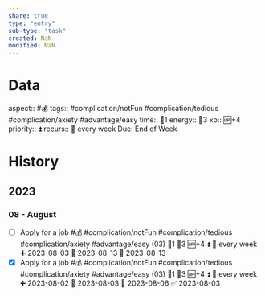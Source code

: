 ```yaml
---
share: true
type: "entry"
sub-type: "task"
created: NaN 
modified: NaN
---
```

# Data
aspect:: #💰
tags:: #complication/notFun #complication/tedious #complication/axiety #advantage/easy 
time:: 🍅1
energy:: 🥄3
xp:: 🆙+4
priority:: ⏫
recurs:: 🔁 every week
Due: End of Week
# History
## 2023
### 08 - August
- [ ] Apply for a job #💰 #complication/notFun #complication/tedious #complication/axiety #advantage/easy (03) 🍅1 🥄3 🆙+4 ⏫ 🔁 every week ➕ 2023-08-03 🛫 2023-08-13 📅 2023-08-13
- [x] Apply for a job #💰 #complication/notFun #complication/tedious #complication/axiety #advantage/easy (03) 🍅1 🥄3 🆙+4 ⏫ 🔁 every week ➕ 2023-08-02 🛫 2023-08-03 📅 2023-08-06 ✅ 2023-08-03